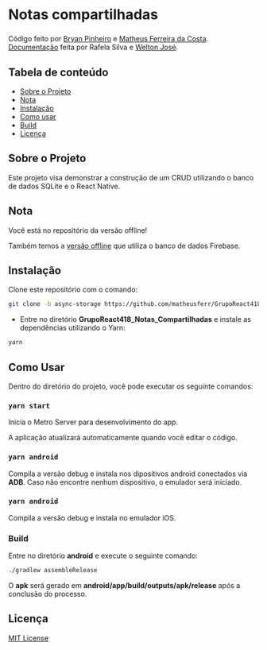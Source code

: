 # Notas compartilhadas

### 
Código feito por [Bryan Pinheiro](https://github.com/BryanSouza) e [Matheus Ferreira da Costa](https://github.com/matheusferr).
[Documentação](https://cbt-ifsp-tcc-react.netlify.app/notascompartilhadas) feita por Rafela Silva e [Welton José](https://github.com/not-lew).

## Tabela de conteúdo

- [Sobre o Projeto](#sobre-o-projeto)
- [Nota](#nota)
- [Instalação](#instala%C3%A7%C3%A3o)
- [Como usar](#como-usar)
- [Build](#build)
- [Licença](#licen%C3%A7a)

## Sobre o Projeto

Este projeto visa demonstrar a construção de um CRUD utilizando o banco de dados SQLite e o React Native.

## Nota

Você está no repositório da versão offline! 

Também temos a [versão offline](https://github.com/matheusferr/GrupoReact418_Notas_Compartilhadas) que utiliza o banco de dados Firebase.

## Instalação

Clone este repositório com o comando:
```bash
git clone -b async-storage https://github.com/matheusferr/GrupoReact418_Notas_Compartilhadas.git
```
* Entre no diretório **GrupoReact418_Notas_Compartilhadas** e instale as dependências utilizando o Yarn:
```bash
yarn
```

## Como Usar

Dentro do diretório do projeto, você pode executar os seguinte comandos:

### `yarn start`

Inicía o Metro Server para desenvolvimento do app.

A aplicação atualizará automaticamente quando você editar o código.

### `yarn android`

Compila a versão debug e instala nos dipositivos android conectados via **ADB**. Caso não encontre nenhum dispositivo, o emulador será iniciado.

### `yarn android`

Compila a versão debug e instala no emulador iOS.

### Build
Entre no diretório **android** e execute o seguinte comando:
```bash
./gradlew assembleRelease
```
O **apk** será gerado em **android/app/build/outputs/apk/release** após a conclusão do processo.

## Licença

[MIT License](https://opensource.org/licenses/MIT)
